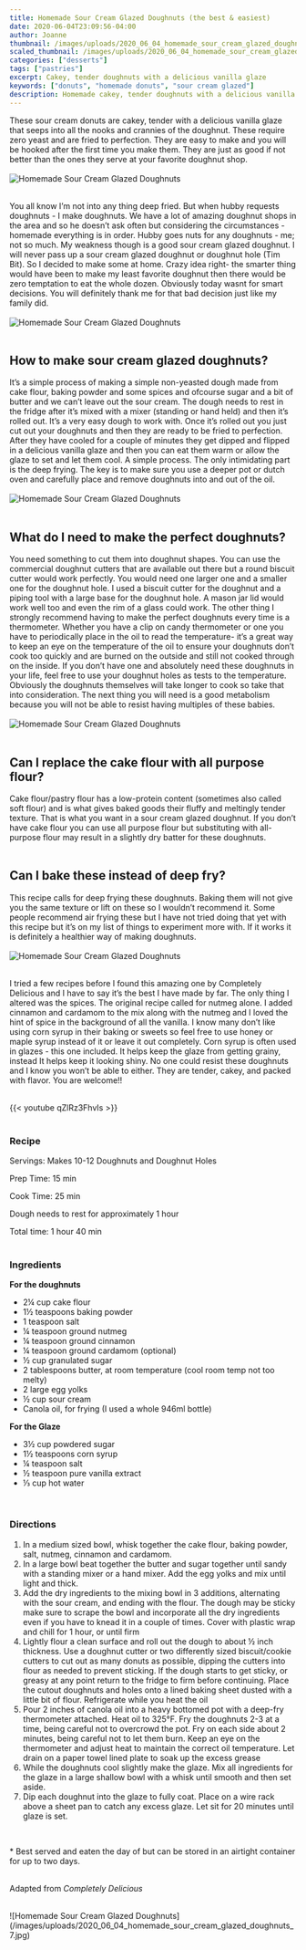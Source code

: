 ```yaml
---
title: Homemade Sour Cream Glazed Doughnuts (the best & easiest) 
date: 2020-06-04T23:09:56-04:00
author: Joanne
thumbnail: /images/uploads/2020_06_04_homemade_sour_cream_glazed_doughnuts_1.jpg
scaled_thumbnail: /images/uploads/2020_06_04_homemade_sour_cream_glazed_doughnuts_0.jpg
categories: ["desserts"]
tags: ["pastries"]
excerpt: Cakey, tender doughnuts with a delicious vanilla glaze 
keywords: ["donuts", "homemade donuts", "sour cream glazed"]
description: Homemade cakey, tender doughnuts with a delicious vanilla glaze 
---
```


These sour cream donuts are cakey, tender with a delicious vanilla glaze that seeps into all the nooks and crannies of the doughnut. These require zero yeast and are fried to perfection. They are easy to make and you will be hooked after the first time you make them. They are just as good if not better than the ones they serve at your favorite doughnut shop.
</br>
</br>
![Homemade Sour Cream Glazed Doughnuts](/images/uploads/2020_06_04_homemade_sour_cream_glazed_doughnuts_2.jpg)
</br>
</br>

You all know I’m not into any thing deep fried. But when hubby requests doughnuts - I make doughnuts. We have a lot of amazing doughnut shops in the area and so he doesn’t ask often but considering the circumstances - homemade everything is in order. Hubby goes nuts for any doughnuts - me; not so much. My weakness though is a good sour cream glazed doughnut. I will never pass up a sour cream glazed doughnut or doughnut hole (Tim Bit). So I decided to make some at home. Crazy idea right- the smarter thing would have been to make my least favorite doughnut then there would be zero temptation to eat the whole dozen. Obviously today wasnt for smart decisions. You will definitely thank me for that bad decision just like my family did. 
</br>
</br>
![Homemade Sour Cream Glazed Doughnuts](/images/uploads/2020_06_04_homemade_sour_cream_glazed_doughnuts_3.jpg)
</br>
</br>

## How to make sour cream glazed doughnuts? 
It’s a simple process of making a simple non-yeasted dough made from cake flour, baking powder and some spices and ofcourse sugar and a bit of butter and we can’t leave out the sour cream. The dough needs to rest in the fridge after it’s mixed with a mixer (standing or hand held) and then it’s rolled out. It’s a very easy dough to work with. Once it’s rolled out you just cut out your doughnuts and then they are ready to be fried to perfection. After they have cooled for a couple of minutes they get dipped and flipped in a delicious vanilla glaze and then you can eat them warm or allow the glaze to set and let them cool. A simple process. The only intimidating part is the deep frying. The key is to make sure you use a deeper pot or dutch oven and carefully place and remove doughnuts into and out of the oil. 
</br>
</br>
![Homemade Sour Cream Glazed Doughnuts](/images/uploads/2020_06_04_homemade_sour_cream_glazed_doughnuts_4.jpg)
</br>
</br>

## What do I need to make the perfect doughnuts? 
You need something to cut them into doughnut shapes. You can use the commercial doughnut cutters that are available out there but a round biscuit cutter would work perfectly. You would need one larger one and a smaller one for the doughnut hole. I used a biscuit cutter for the doughnut and a piping tool with a large base for the doughnut hole. A mason jar lid would work well too and even the rim of a glass could work. The other thing I strongly recommend having to make the perfect doughnuts every time is a thermometer.  Whether you have a clip on candy thermometer or one you have to periodically place in the oil to read the temperature- it’s a great way to keep an eye on the temperature of the oil to ensure your doughnuts don’t cook too quickly and are burned on the outside and still not cooked through on the inside. If you don’t have one and absolutely need these doughnuts in your life, feel free to use your doughnut holes as tests to the temperature. Obviously the doughnuts themselves will take longer to cook so take that into consideration. The next thing you will need is a good metabolism because you will not be able to resist having multiples of these babies. 
</br>
</br>
![Homemade Sour Cream Glazed Doughnuts](/images/uploads/2020_06_04_homemade_sour_cream_glazed_doughnuts_5.jpg)
</br>
</br>

## Can I replace the cake flour with all purpose flour?
Cake flour/pastry flour has a low-protein content (sometimes also called soft flour) and is what gives baked goods their fluffy and meltingly tender texture. That is what you want in a sour cream glazed doughnut. If you don’t have cake flour you can use all purpose flour but substituting with all-purpose flour may result in a slightly dry batter for these doughnuts.
</br>
</br>

## Can I bake these instead of deep fry? 
This recipe calls for deep frying these doughnuts. Baking them will not give you the same texture or lift on these so I wouldn’t recommend it. Some people recommend air frying these but I have not tried doing that yet with this recipe but it’s on my list of things to experiment more with. If it works it is definitely a healthier way of making doughnuts. 
</br>
</br>
![Homemade Sour Cream Glazed Doughnuts](/images/uploads/2020_06_04_homemade_sour_cream_glazed_doughnuts_6.jpg)
</br>
</br>

I tried a few recipes before I found this amazing one by Completely Delicious and I have to say it’s the best I have made by far.  The only thing I altered was the spices. The original recipe called for nutmeg alone. I added cinnamon and cardamom to the mix along with the nutmeg and I loved the hint of spice in the background of all the vanilla. I know many don’t like using corn syrup in their baking or sweets so feel free to use honey or maple syrup instead of it or leave it out completely. Corn syrup is often used in glazes - this one included. It helps keep the glaze from getting grainy, instead It helps keep it looking shiny. No one could resist these doughnuts and I know you won’t be able to either. They are tender, cakey, and packed with flavor. You are welcome!! 
</br>
</br>

{{< youtube qZlRz3FhvIs >}}
</br>
</br>

### Recipe
Servings: <span itemprop="recipeYield">Makes 10-12 Doughnuts and Doughnut Holes  

Prep Time: <meta itemprop="prepTime" content="PT15M">15 min  

Cook Time: <meta itemprop="cookTime" content="PT25M">25 min  

Dough needs to rest for approximately 1 hour  

Total time: 1 hour 40 min  
</br>

### Ingredients

__For the doughnuts__

* <span itemprop="recipeIngredient">2&frac14; cup cake flour</span>
* <span itemprop="recipeIngredient">1&frac12; teaspoons baking powder</span>
* <span itemprop="recipeIngredient">1 teaspoon salt</span>
* <span itemprop="recipeIngredient">&frac14; teaspoon ground nutmeg</span>
* <span itemprop="recipeIngredient">&frac14; teaspoon ground cinnamon </span>
* <span itemprop="recipeIngredient">&frac14; teaspoon ground cardamom (optional)</span>
* <span itemprop="recipeIngredient">&frac12; cup granulated sugar</span>
* <span itemprop="recipeIngredient">2 tablespoons butter, at room temperature (cool room temp not too melty) </span>
* <span itemprop="recipeIngredient">2 large egg yolks</span>
* <span itemprop="recipeIngredient">&frac12; cup sour cream</span>
* <span itemprop="recipeIngredient">Canola oil, for frying (I used a whole 946ml bottle) </span>

__For the Glaze__

* <span itemprop="recipeIngredient">3&frac12; cup powdered sugar </span>
* <span itemprop="recipeIngredient">1&frac12; teaspoons corn syrup</span>
* <span itemprop="recipeIngredient">&frac14; teaspoon salt</span>
* <span itemprop="recipeIngredient">&frac12; teaspoon pure vanilla extract</span>
* <span itemprop="recipeIngredient">&frac13; cup hot water</span>
</br>

### Directions

1. In a medium sized bowl, whisk together the cake flour, baking powder, salt, nutmeg, cinnamon and cardamom. 
2. In a large bowl beat together the butter and sugar together until sandy with a standing mixer or a hand mixer. Add the egg yolks and mix until light and thick. 
3. Add the dry ingredients to the mixing bowl in 3 additions, alternating with the sour cream, and ending with the flour. The dough may be sticky make sure to scrape the bowl and incorporate all the dry ingredients even if you have to knead it in a couple of times. Cover with plastic wrap and chill for 1 hour, or until firm
4. Lightly flour a clean surface and roll out the dough to about &frac12; inch thickness. Use a doughnut cutter or two differently sized biscuit/cookie cutters to cut out as many donuts as possible, dipping the cutters into flour as needed to prevent sticking. If the dough starts to get sticky, or greasy at any point return to the fridge to firm before continuing. Place the cutout doughnuts and holes onto a lined baking sheet dusted with a little bit of flour. Refrigerate while you heat the oil
5. Pour 2 inches of canola oil into a heavy bottomed pot with a deep-fry thermometer attached. Heat oil to 325°F. Fry the doughnuts 2-3 at a time, being careful not to overcrowd the pot. Fry on each side about 2 minutes, being careful not to let them burn. Keep an eye on the thermometer and adjust heat to maintain the correct oil temperature. Let drain on a paper towel lined plate to soak up the excess grease
6. While the doughnuts cool slightly make the glaze. Mix all ingredients for the glaze in a large shallow bowl with a whisk until smooth and then set aside. 
7. Dip each doughnut into the glaze to fully coat. Place on a wire rack above a sheet pan to catch any excess glaze. Let sit for 20 minutes until glaze is set. 
</br>

&ast; Best served and eaten the day of but can be stored in an airtight container for up to two days. 
</br>
</br>

Adapted from _Completely Delicious_

</br>
![Homemade Sour Cream Glazed Doughnuts](/images/uploads/2020_06_04_homemade_sour_cream_glazed_doughnuts_7.jpg)